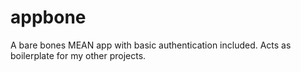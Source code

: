 # appbone

A bare bones MEAN app with basic authentication included. Acts as boilerplate for my other projects.
